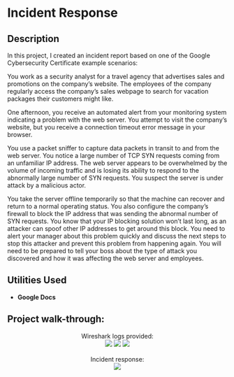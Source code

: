 <h1>Incident Response</h1>


<h2>Description</h2>
In this project, I created an incident report based on one of the Google Cybersecurity Certificate example scenarios: 

You work as a security analyst for a travel agency that advertises sales and promotions on the company’s website. The employees of the company regularly access the company’s sales webpage to search for vacation packages their customers might like. 

One afternoon, you receive an automated alert from your monitoring system indicating a problem with the web server. You attempt to visit the company’s website, but you receive a connection timeout error message in your browser.

You use a packet sniffer to capture data packets in transit to and from the web server. You notice a large number of TCP SYN requests coming from an unfamiliar IP address. The web server appears to be overwhelmed by the volume of incoming traffic and is losing its ability to respond to the abnormally large number of SYN requests. You suspect the server is under attack by a malicious actor. 

You take the server offline temporarily so that the machine can recover and return to a normal operating status. You also configure the company’s firewall to block the IP address that was sending the abnormal number of SYN requests. You know that your IP blocking solution won’t last long, as an attacker can spoof other IP addresses to get around this block. You need to alert your manager about this problem quickly and discuss the next steps to stop this attacker and prevent this problem from happening again. You will need to be prepared to tell your boss about the type of attack you discovered and how it was affecting the web server and employees.
<br />


<h2>Utilities Used</h2>

- <b>Google Docs</b>

<h2>Project walk-through:</h2>

<p align="center">
Wireshark logs provided: <br/>
<img src="https://i.imgur.com/Fk1ptjc.png"/>
<img src="https://i.imgur.com/q2iJjKf.png"/>
<img src="https://i.imgur.com/SsE8e0e.png"/>
<br />
<br />
Incident response:  <br/>
<img src="https://i.imgur.com/7W0oTpW.png"/>
<br />
